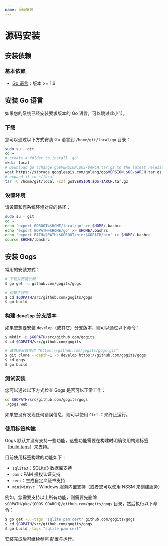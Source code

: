 ```yaml
---
name: 源码安装
---
```


# 源码安装

## 安装依赖

### 基本依赖

- [Go 语言](http://golang.org)：版本 >= 1.6

## 安装 Go 语言

如果您的系统已经安装要求版本的 Go 语言，可以跳过此小节。

### 下载

您可以通过以下方式安装 Go 语言到 `/home/git/local/go` 目录：

```sh
sudo su - git
cd ~
# create a folder to install 'go'
mkdir local
# Download go (change go$VERSION.$OS-$ARCH.tar.gz to the latest release)
wget https://storage.googleapis.com/golang/go$VERSION.$OS-$ARCH.tar.gz
# expand it to ~/local
tar -C /home/git/local -xzf go$VERSION.$OS-$ARCH.tar.gz
```

### 设置环境

请设置和您系统环境对应的路径：

```sh
sudo su - git
cd ~
echo 'export GOROOT=$HOME/local/go' >> $HOME/.bashrc
echo 'export GOPATH=$HOME/go' >> $HOME/.bashrc
echo 'export PATH=$PATH:$GOROOT/bin:$GOPATH/bin' >> $HOME/.bashrc
source $HOME/.bashrc
```

## 安装 Gogs

常用的安装方式：

```sh
# 下载并安装依赖
$ go get -u github.com/gogits/gogs

# 构建主程序
$ cd $GOPATH/src/github.com/gogits/gogs
$ go build
```

### 构建 `develop` 分支版本

如果您想要安装 `develop`（或其它）分支版本，则可以通过以下命令：

```sh
$ mkdir -p $GOPATH/src/github.com/gogits
$ cd $GOPATH/src/github.com/gogits

# 请确保没有使用 “https://github.com/gogits/gogs.git”
$ git clone --depth=1 -b develop https://github.com/gogits/gogs
$ cd gogs
$ go build
```

### 测试安装

您可以通过以下方式检查 Gogs 是否可以正常工作：

```sh
cd $GOPATH/src/github.com/gogits/gogs
./gogs web
```

如果您没有发现任何错误信息，则可以使用 `Ctrl-C` 来终止运行。

### 使用标签构建

Gogs 默认并没有支持一些功能，这些功能需要在构建时明确使用构建标签（[build tags](https://golang.org/pkg/go/build/#hdr-Build_Constraints)）来支持。

目前使用标签构建的功能如下：

- `sqlite3`：SQLite3 数据库支持
- `pam`：PAM 授权认证支持
- `cert`：生成自定义证书支持
- `miniwinsvc`：Windows 服务内置支持（或者您可以使用 NSSM 来创建服务）

例如，您需要支持以上所有功能，则需要先删除 `$GOPATH/pkg/{GOOS_GOARCH}/github.com/gogits/gogs` 目录，然后执行以下命令：

```sh
$ go get -u -tags "sqlite pam cert" github.com/gogits/gogs
$ cd $GOPATH/src/github.com/gogits/gogs
$ go build -tags "sqlite pam cert"
```

安装完成后可继续参照 [配置与运行](configuration_and_run.html)。
